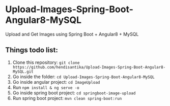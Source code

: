 # Upload-Images-Spring-Boot-Angular8-MySQL
Upload and Get Images using Spring Boot + Angular8 + MySQL
## Things todo list:
1. Clone this repository: `git clone https://github.com/hendisantika/Upload-Images-Spring-Boot-Angular8-MySQL.git`
2. Go inside the folder: `cd Upload-Images-Spring-Boot-Angular8-MySQL`
3. Go inside angular project: `cd ImageUpload`
4. Run `npm install & ng serve -o`
5. Go inside spring boot project: `cd springboot-image-upload`
6. Run spring boot project: `mvn clean spring-boot:run`